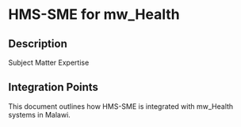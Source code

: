 # HMS-SME for mw_Health

## Description

Subject Matter Expertise

## Integration Points

This document outlines how HMS-SME is integrated with mw_Health systems in Malawi.
